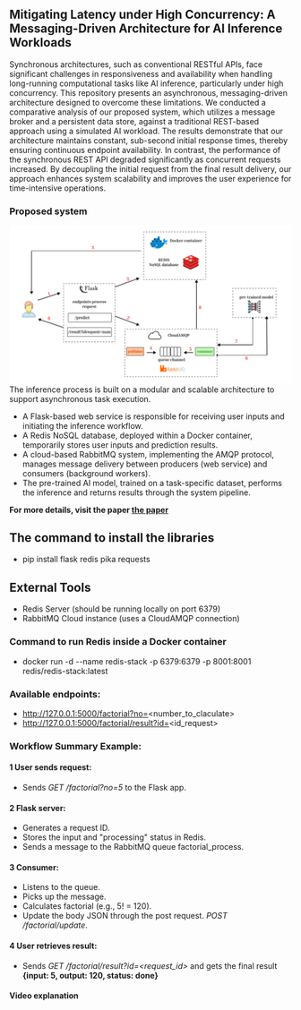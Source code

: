 ## Mitigating Latency under High Concurrency: A Messaging-Driven Architecture for AI Inference Workloads

Synchronous architectures, such as conventional RESTful APIs, face significant challenges in responsiveness and availability when handling long-running computational tasks like AI inference, particularly under high concurrency. This repository presents an asynchronous, messaging-driven architecture designed to overcome these limitations. We conducted a comparative analysis of our proposed system, which utilizes a message broker and a persistent data store, against a traditional REST-based approach using a simulated AI workload. The results demonstrate that our architecture maintains constant, sub-second initial response times, thereby ensuring continuous endpoint availability. In contrast, the performance of the synchronous REST API degraded significantly as concurrent requests increased. By decoupling the initial request from the final result delivery, our approach enhances system scalability and improves the user experience for time-intensive operations.

### Proposed system
![](proposed_system.png)
The inference process is built on a modular and scalable architecture to support asynchronous task execution.
- A Flask-based web service is responsible for receiving user inputs and initiating the inference workflow.
- A Redis NoSQL database, deployed within a Docker container, temporarily stores user inputs and prediction results.
- A cloud-based RabbitMQ system, implementing the AMQP protocol, manages message delivery between producers (web service) and consumers (background workers).
- The pre-trained AI model, trained on a task-specific dataset, performs the inference and returns results through the system pipeline.

**For more details, visit the paper [the paper]()**
## The command to install the libraries
- pip install flask redis pika requests
## External Tools
- Redis Server (should be running locally on port 6379)
- RabbitMQ Cloud instance (uses a CloudAMQP connection)
### Command to run Redis inside a Docker container
- docker run -d --name redis-stack -p 6379:6379 -p 8001:8001 redis/redis-stack:latest
### Available endpoints:
- http://127.0.0.1:5000/factorial?no=<number_to_claculate> 
- http://127.0.0.1:5000/factorial/result?id=<id_request>
### Workflow Summary Example:
#### 1 User sends request:
- Sends *GET /factorial?no=5* to the Flask app.

#### 2 Flask server:

- Generates a request ID.
- Stores the input and "processing" status in Redis.
- Sends a message to the RabbitMQ queue factorial_process.

#### 3 Consumer:
- Listens to the queue.
- Picks up the message.
- Calculates factorial (e.g., 5! = 120).
- Update the body JSON through the post request. *POST /factorial/update*.

#### 4 User retrieves result:
- Sends *GET /factorial/result?id=<request_id>* and gets the final result **{input: 5, output: 120, status: done}**

#### Video explanation
